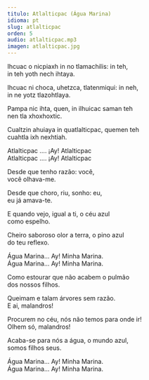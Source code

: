 ```yaml
---
titulo: Atlalticpac (Água Marina)
idioma: pt
slug: atlalticpac
orden: 5
audio: atlalticpac.mp3
imagen: atlalticpac.jpg
---
```


Ihcuac o nicpiaxh in no tlamachilis: in teh,<br>
in teh yoth nech ihtaya.<br>

Ihcuac ni choca, uhetzca, tlatenmiqui: in neh, <br>
in ne yotz tlazohtlaya.<br>

Pampa nic ihta, quen, in ilhuicac saman teh<br>
nen tla xhoxhoxtic.<br>

Cualtzin ahuiaya in quatlalticpac, quemen teh <br>
cuahtla ixh nexhtiah.<br>

Atlalticpac …. ¡Ay! Atlalticpac <br>
Atlalticpac …. ¡Ay! Atlalticpac <br>

Desde que tenho razão: você,<br>
você olhava-me.<br>

Desde que choro, riu, sonho: eu,<br>
eu já amava-te.<br>

E quando vejo, igual a ti, o céu azul<br>
como espelho.<br>

Cheiro saboroso olor a terra, o pino azul<br>
do teu reflexo.<br>

Água Marina... Ay! Minha Marina.<br>
Água Marina... Ay! Minha Marina.<br>

Como estourar que não acabem o pulmão<br>
dos nossos filhos.<br>

Queimam e talam árvores sem razão.<br>
E ai, malandros!<br>

Procurem no céu, nós não temos para onde ir!<br>
Olhem só, malandros!<br>

Acaba-se para nós a água, o mundo azul,<br>
somos filhos seus.<br>

Água Marina... Ay! Minha Marina.<br>
Água Marina... Ay! Minha Marina.<br>

